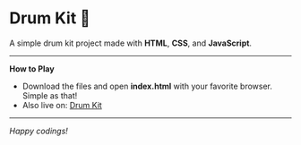 # Drum Kit 🥁 
A simple drum kit project made with **HTML**, **CSS**, and **JavaScript**.

---

**How to Play**

*  Download the files and open **index.html** with your favorite browser. Simple as that!
*  Also live on: [Drum Kit](https://haerien.github.io/drumkit/)

  
---

*Happy codings!*
